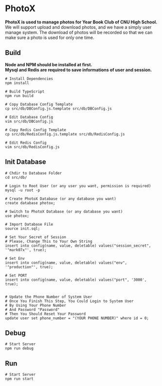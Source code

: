 # PhotoX
**PhotoX is used to manage photos for Year Book Club of CNU High School.**  
We will support upload and download photos, and we have a simply user manage system. The download of photos will be recorded so that we can make sure a photo is used for only one time.  

## Build
**Node and NPM should be installed at first.**  
**Mysql and Redis are required to save informations of user and session.**  
```shell script
# Install Dependencies
npm install

# Build TypeScript
npm run build

# Copy Database Config Template
cp src/db/DBConfig.js.template src/db/DBConfig.js

# Edit Database Config
vim src/db/DBConfig.js

# Copy Redis Config Template
cp src/db/RedisConfig.js.template src/db/RedisConfig.js

# Edit Redis Config
vim src/db/RedisConfig.js
```

## Init Database
```shell script
# Chdir to Database Folder
cd src/db/

# Login to Root User (or any user you want, permission is required)
mysql -u root -p

# Create PhotoX Database (or any database you want)
create database photox;

# Switch to PhotoX Database (or any database you want)
use photox;

# Import Database File
source init.sql;

# Set Your Secret of Session
# Please, Change This to Your Own String
insert into config(name, value, deletable) values("session_secret", '"mark07x"', true);

# Set Env
insert into config(name, value, deletable) values("env", '"production"', true);

# Set PORT
insert into config(name, value, deletable) values("port", '3000', true);


# Update the Phone Number of System User
# Once You Finish This Step, You Could Login to System User
# By Using Your Phone Number
# And Password "Password"
# Then You Should Reset Your Password
update user set phone_number = "(YOUR PHONE NUMBER)" where id = 0;
```

## Debug
```shell script
# Start Server
npm run debug
```

## Run
```shell script
# Start Server
npm run start
```
